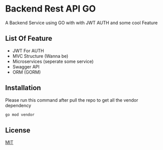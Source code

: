 # Backend Rest API GO

A Backend Service using GO with with JWT AUTH and some cool Feature


## List Of Feature 

 - JWT For AUTH 
 - MVC Structure (Wanna be) 
 - Microservices (seperate some service) 
 - Swagger API 
 - ORM (GORM) 

## Installation

Please run this command after pull the repo to get all the vendor dependency 

```bash
go mod vendor
```


## License
[MIT](https://choosealicense.com/licenses/mit/)
